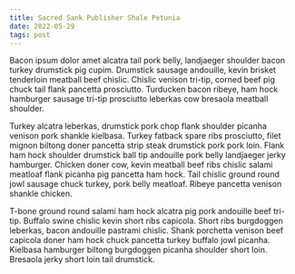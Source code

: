 ```yaml
---
title: Sacred Sank Publisher Shale Petunia
date: 2022-05-29
tags: post
---
```


Bacon ipsum dolor amet alcatra tail pork belly, landjaeger shoulder bacon turkey drumstick pig cupim.  Drumstick sausage andouille, kevin brisket tenderloin meatball beef chislic.  Chislic venison tri-tip, corned beef pig chuck tail flank pancetta prosciutto.  Turducken bacon ribeye, ham hock hamburger sausage tri-tip prosciutto leberkas cow bresaola meatball shoulder.

Turkey alcatra leberkas, drumstick pork chop flank shoulder picanha venison pork shankle kielbasa.  Turkey fatback spare ribs prosciutto, filet mignon biltong doner pancetta strip steak drumstick pork pork loin.  Flank ham hock shoulder drumstick ball tip andouille pork belly landjaeger jerky hamburger.  Chicken doner cow, kevin meatball beef ribs chislic salami meatloaf flank picanha pig pancetta ham hock.  Tail chislic ground round jowl sausage chuck turkey, pork belly meatloaf.  Ribeye pancetta venison shankle chicken.

T-bone ground round salami ham hock alcatra pig pork andouille beef tri-tip.  Buffalo swine chislic kevin short ribs capicola.  Short ribs burgdoggen leberkas, bacon andouille pastrami chislic.  Shank porchetta venison beef capicola doner ham hock chuck pancetta turkey buffalo jowl picanha.  Kielbasa hamburger biltong burgdoggen picanha shoulder short loin.  Bresaola jerky short loin tail drumstick.